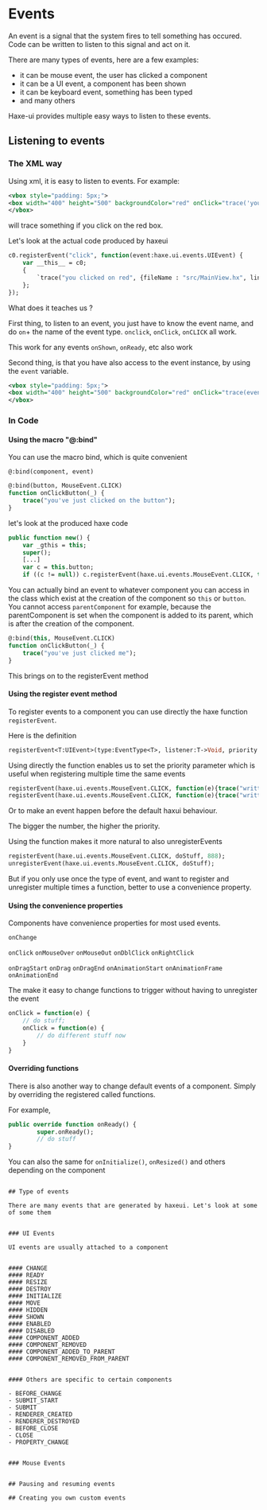 Events
================================


An event is a signal that the system fires to tell something has occured. Code can be written to listen to this signal and act on it.

There are many types of events, here are a few examples:
- it can be mouse event, the user has clicked a component
- it can be a UI event, a component has been shown
- it can be keyboard event, something has been typed
- and many others

Haxe-ui provides multiple easy ways to listen to these events. 

## Listening to events


### The XML way

Using xml, it is easy to listen to events. For example:

```xml
<vbox style="padding: 5px;">
<box width="400" height="500" backgroundColor="red" onClick="trace('you clicked on red');"/>
</vbox>
```

will trace something if you click on the red box.


Let's look at the actual  code produced by haxeui

```haxe
c0.registerEvent("click", function(event:haxe.ui.events.UIEvent) {
    var __this__ = c0;
    {
        `trace("you clicked on red", {fileName : "src/MainView.hx", lineNumber : 6, className : "MainView", methodName : "new"});
    };
});
```

What does it teaches us  ?

First thing, to listen to an event, you just have to know the event name, and do `on`+ the name of the event type.
`onclick`, `onClick`, `onCLICK` all work.

This work for any events `onShown`, `onReady`, etc also work

Second thing, is that you have also access to the event instance, by using the `event` variable.

```xml
<vbox style="padding: 5px;">
<box width="400" height="500" backgroundColor="red" onClick="trace(event);"/>
</vbox>
```


### In Code

#### Using the macro "@:bind"

You can use the macro bind, which is quite convenient

`@:bind(component, event)`

```haxe
@:bind(button, MouseEvent.CLICK)
function onClickButton(_) {
    trace("you've just clicked on the button");
}
```

let's look at the produced haxe code

```haxe
public function new() {
    var _gthis = this;
    super();
    [...]
    var c = this.button;
    if ((c != null)) c.registerEvent(haxe.ui.events.MouseEvent.CLICK, this.onClickButton) else `trace("WARNING: could not find component to register event (" + "this" + ")", {fileName : "src/MainView.hx", lineNumber : 12, className : "MainView", methodName : "new"});

```

You can actually bind an event to whatever component you can access in the class which exist at the creation of the component so `this` or `button`.
You cannot access `parentComponent` for example, because the parentComponent is set when the component is added to its parent, which is after the creation  of the component.

```haxe
@:bind(this, MouseEvent.CLICK)
function onClickButton(_) {
    trace("you've just clicked me");
}
```

This brings on to the registerEvent method 

#### Using the register event method

To register events to a component you can use directly the haxe function `registerEvent`.

Here is the definition

```haxe
registerEvent<T:UIEvent>(type:EventType<T>, listener:T->Void, priority:Int = 0)
```

Using directly the function enables us to set the priority parameter which is useful when registering multiple time the same events

```haxe
registerEvent(haxe.ui.events.MouseEvent.CLICK, function(e){trace("written second");}, 88);
registerEvent(haxe.ui.events.MouseEvent.CLICK, function(e){trace("written first");}, 888);
```

Or to make an event happen before the default haxui behaviour.

The bigger the number, the higher the priority.


Using the function makes it more natural to also unregisterEvents 
```haxe
registerEvent(haxe.ui.events.MouseEvent.CLICK, doStuff, 888);
unregisterEvent(haxe.ui.events.MouseEvent.CLICK, doStuff);
```

But if you only use once the type of event, and want to register and unregister multiple times a function, better to use a convenience property.

#### Using the convenience properties

Components have convenience properties for most used events.

`onChange`

`onClick`
`onMouseOver`
`onMouseOut`
`onDblClick`
`onRightClick`

`onDragStart`
`onDrag`
`onDragEnd`
`onAnimationStart`
`onAnimationFrame`
`onAnimationEnd`

The make it easy to change functions to trigger without having to unregister the event

```haxe
onClick = function(e) {
    // do stuff;
    onClick = function(e) {
        // do different stuff now
    }
}


```

#### Overriding functions 


There is also another way to change default events of a component.
Simply by overriding the registered called functions.

For example,

```haxe
public override function onReady() {
        super.onReady();
        // do stuff
}
```

You can also the same for  `onInitialize()`, `onResized()` and others depending on the component

```

## Type of events

There are many events that are generated by haxeui. Let's look at some of some them


### UI Events

UI events are usually attached to a component


#### CHANGE
#### READY
#### RESIZE
#### DESTROY
#### INITIALIZE
#### MOVE
#### HIDDEN
#### SHOWN
#### ENABLED
#### DISABLED
#### COMPONENT_ADDED
#### COMPONENT_REMOVED
#### COMPONENT_ADDED_TO_PARENT
#### COMPONENT_REMOVED_FROM_PARENT


#### Others are specific to certain components

- BEFORE_CHANGE
- SUBMIT_START
- SUBMIT
- RENDERER_CREATED
- RENDERER_DESTROYED
- BEFORE_CLOSE
- CLOSE
- PROPERTY_CHANGE


### Mouse Events


## Pausing and resuming events

## Creating you own custom events


